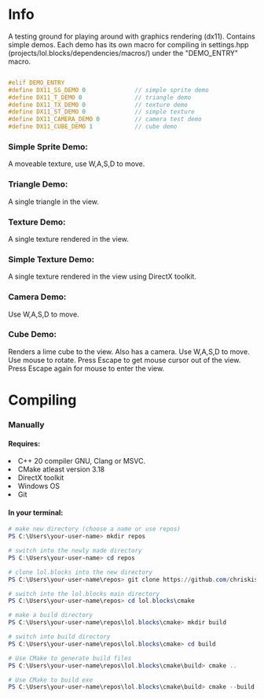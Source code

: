 <h1>Info</h1>
<p>

A testing ground for playing around with graphics rendering (dx11). Contains simple demos. 
Each demo has its own macro for compiling in settings.hpp (projects/lol.blocks/dependencies/macros/) 
under the "DEMO_ENTRY" macro.

```cpp

#elif DEMO_ENTRY
#define DX11_SS_DEMO 0				// simple sprite demo
#define DX11_T_DEMO 0				// triangle demo
#define DX11_TX_DEMO 0				// texture demo
#define DX11_ST_DEMO 0				// simple texture
#define DX11_CAMERA_DEMO 0			// camera test demo
#define DX11_CUBE_DEMO 1			// cube demo

```
</p>

<h3>Simple Sprite Demo:</h3>
<p>

A moveable texture, use W,A,S,D to move.

</p>

<h3>Triangle Demo:</h3>
<p>

A single triangle in the view.

</p>

<h3>Texture Demo:</h3>
<p>

A single texture rendered in the view.

</p>

<h3>Simple Texture Demo:</h3>
<p>

A single texture rendered in the view using DirectX toolkit.

</p>

<h3>Camera Demo:</h3>
<p>

Use W,A,S,D to move.

</p>

<h3>Cube Demo:</h3>
<p>

Renders a lime cube to the view. Also has a camera. Use W,A,S,D to move.
Use mouse to rotate. Press Escape to get mouse cursor out of the view. 
Press Escape again for mouse to enter the view.

</p>


<h1>Compiling</h1>

<h3>Manually</h3>

<h4>Requires:</h4>
<li>C++ 20 compiler GNU, Clang or MSVC.</li>
<li>CMake atleast version 3.18</li>
<li>DirectX toolkit</li>
<li>Windows OS</li>
<li>Git</li>

<h4>In your terminal:</h4>

```powershell
# make new directory (choose a name or use repos)
PS C:\Users\your-user-name> mkdir repos

# switch into the newly made directory
PS C:\Users\your-user-name> cd repos

# clone lol.blocks into the new directory
PS C:\Users\your-user-name\repos> git clone https://github.com/chriskish19/lol.blocks.git

# switch into the lol.blocks main directory
PS C:\Users\your-user-name\repos> cd lol.blocks\cmake

# make a build directory
PS C:\Users\your-user-name\repos\lol.blocks\cmake> mkdir build

# switch into build directory
PS C:\Users\your-user-name\repos\lol.blocks\cmake> cd build

# Use CMake to generate build files
PS C:\Users\your-user-name\repos\lol.blocks\cmake\build> cmake .. 

# Use CMake to build exe
PS C:\Users\your-user-name\repos\lol.blocks\cmake\build> cmake --build .

```



